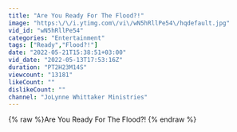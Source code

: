 ```yaml
---
title: "Are You Ready For The Flood?!"
image: "https:\/\/i.ytimg.com\/vi\/wN5hRllPe54\/hqdefault.jpg"
vid_id: "wN5hRllPe54"
categories: "Entertainment"
tags: ["Ready","Flood?!"]
date: "2022-05-21T15:38:51+03:00"
vid_date: "2022-05-13T17:53:16Z"
duration: "PT2H23M14S"
viewcount: "13181"
likeCount: ""
dislikeCount: ""
channel: "JoLynne Whittaker Ministries"
---
```

{% raw %}Are You Ready For The Flood?! {% endraw %}
